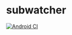 # subwatcher

[![Android CI](https://github.com/aouerfelli/subwatcher/workflows/Android%20CI/badge.svg)](https://github.com/aouerfelli/subwatcher/actions)
